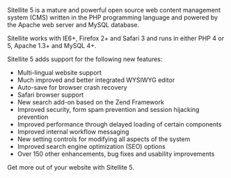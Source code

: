 Sitellite 5 is a mature and powerful open source web content management system (CMS) written in the PHP programming language and powered by the Apache web server and MySQL database.

Sitellite works with IE6+, Firefox 2+ and Safari 3 and runs in either PHP 4 or 5, Apache 1.3+ and MySQL 4+.

Sitellite 5 adds support for the following new features:

  * Multi-lingual website support
  * Much improved and better integrated WYSIWYG editor
  * Auto-save for browser crash recovery
  * Safari browser support
  * New search add-on based on the Zend Framework
  * Improved security, form spam prevention and session hijacking prevention
  * Improved performance through delayed loading of certain components
  * Improved internal workflow messaging
  * New setting controls for modifying all aspects of the system
  * Improved search engine optimization (SEO) options
  * Over 150 other enhancements, bug fixes and usability improvements

Get more out of your website with Sitellite 5.